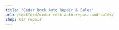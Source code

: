```yaml
---
title: "Cedar Rock Auto Repair & Sales"
url: /rockford/cedar-rock-auto-repair-and-sales/
shop: car repair
---
```

